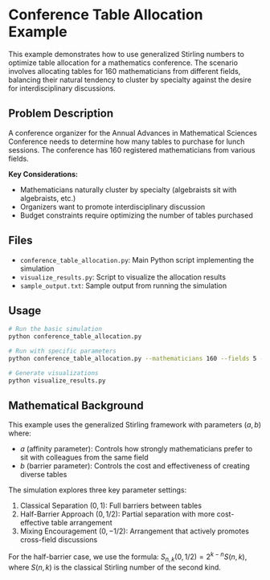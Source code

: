 # Conference Table Allocation Example

This example demonstrates how to use generalized Stirling numbers to optimize table allocation for a mathematics conference. The scenario involves allocating tables for 160 mathematicians from different fields, balancing their natural tendency to cluster by specialty against the desire for interdisciplinary discussions.

## Problem Description

A conference organizer for the Annual Advances in Mathematical Sciences Conference needs to determine how many tables to purchase for lunch sessions. The conference has 160 registered mathematicians from various fields.

**Key Considerations:**
- Mathematicians naturally cluster by specialty (algebraists sit with algebraists, etc.)
- Organizers want to promote interdisciplinary discussion
- Budget constraints require optimizing the number of tables purchased

## Files

- `conference_table_allocation.py`: Main Python script implementing the simulation
- `visualize_results.py`: Script to visualize the allocation results
- `sample_output.txt`: Sample output from running the simulation

## Usage

```bash
# Run the basic simulation
python conference_table_allocation.py

# Run with specific parameters
python conference_table_allocation.py --mathematicians 160 --fields 5 --affinity 0 --barrier 0.5

# Generate visualizations
python visualize_results.py
```

## Mathematical Background

This example uses the generalized Stirling framework with parameters $(a,b)$ where:

- $a$ (affinity parameter): Controls how strongly mathematicians prefer to sit with colleagues from the same field
- $b$ (barrier parameter): Controls the cost and effectiveness of creating diverse tables

The simulation explores three key parameter settings:
1. Classical Separation $(0,1)$: Full barriers between tables
2. Half-Barrier Approach $(0,1/2)$: Partial separation with more cost-effective table arrangement
3. Mixing Encouragement $(0,-1/2)$: Arrangement that actively promotes cross-field discussions

For the half-barrier case, we use the formula: $S_{n,k}(0,1/2) = 2^{k-n}S(n,k)$, where $S(n,k)$ is the classical Stirling number of the second kind.
